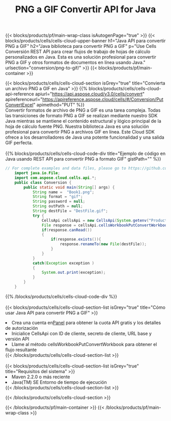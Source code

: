 ﻿---
title:  PNG a GIF Convertir API for Java
description:  API y SDK en la nube para Microsoft Excel y OpenOffice Calc. Convierta la hoja de cálculo a otro archivo de formato.
url: /sv/java/conversion/png-to-gif/
---
{{< blocks/products/pf/main-wrap-class isAutogenPage="true" >}}
{{< blocks/products/cells/cells-cloud-upper-banner h1="Java API para convertir PNG a GIF" h2="Java biblioteca para convertir PNG a GIF" p="Use Cells Conversión REST API para crear flujos de trabajo de hojas de cálculo personalizados en Java. Esta es una solución profesional para convertir PNG a GIF y otros formatos de documentos en línea usando Java." urlsection="conversion/png-to-gif/" >}}
{{< blocks/products/pf/main-container >}}

{{< blocks/products/cells/cells-cloud-section isGrey="true" title="Convierta un archivo PNG a GIF en Java" >}}
{{% blocks/products/cells/cells-cloud-api-reference apiurl="https://api.aspose.cloud/v3.0/cells/convert" apireferenceurl="https://apireference.aspose.cloud/cells/#/Conversion/PutConvertExcel" apimethod="PUT" %}}
<br/>
Convertir formatos de archivo de PNG a GIF es una tarea compleja. Todas las transiciones de formato PNG a GIF se realizan mediante nuestro SDK Java mientras se mantiene el contenido estructural y lógico principal de la hoja de cálculo fuente PNG. Nuestra biblioteca Java es una solución profesional para convertir PNG a archivos GIF en línea. Este Cloud SDK ofrece a los desarrolladores de Java una potente funcionalidad y una salida GIF perfecta.
<br/>
<br/>
{{% blocks/products/cells/cells-cloud-code-div title="Ejemplo de código en Java usando REST API para convertir PNG a formato GIF" gistPath="" %}}
 
```java
// For complete examples and data files, please go to https://github.com/aspose-cells-cloud/aspose-cells-cloud-java/
    import java.io.File;
    import com.aspose.cloud.cells.api.*;
    public class Conversion {
        public static void main(String[] args) {
            String name =  "Book1.png";
            String format = "gif";
            String password = null;
            String outPath = null;
            String destFile = "DestFile.gif";
            try {
                CellsApi cellsApi = new CellsApi(System.getenv("ProductClientId"), System.getenv("ProductClientSecret"));
                File response = cellsApi.cellsWorkbookPutConvertWorkbook(new File(name), format, password, outPath, null,null);            
                if(response.canRead())
                {
                    if(response.exists()){
                        response.renameTo(new File(destFile));
                    }                
                }
            }
            catch(Exception exception )
            {
                System.out.print(exception);
            }
        }
    }
```
 
{{% /blocks/products/cells/cells-cloud-code-div %}}
<br/>
<br/>
{{< blocks/products/cells/cells-cloud-section-list isGrey="true" title="Cómo usar Java API para convertir PNG a GIF" >}}
<li> Crea una cuenta en<a href="https://dashboard.aspose.cloud/">Panel</a> para obtener la cuota API gratis y los detalles de autorización</li>
<li>Inicialice CellsApi con ID de cliente, secreto de cliente, URL base y versión API</li>
<li>Llame al método cellsWorkbookPutConvertWorkbook para obtener el flujo resultante</li>
{{< /blocks/products/cells/cells-cloud-section-list >}}
<br/>
<br/>
{{< blocks/products/cells/cells-cloud-section-list isGrey="true" title="Requisitos del sistema" >}}
<li>Maven 2.2.0 o más reciente</li>
<li>Java(TM) SE Entorno de tiempo de ejecución</li>
{{< /blocks/products/cells/cells-cloud-section-list >}}

{{< /blocks/products/cells/cells-cloud-section >}}

{{< /blocks/products/pf/main-container >}}
{{< /blocks/products/pf/main-wrap-class >}}
